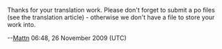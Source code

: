 Thanks for your translation work. Please don't forget to submit a po
files (see the translation article) - otherwise we don't have a file to
store your work into.


--[Mattn](User:Mattn "wikilink") 06:48, 26 November 2009 (UTC)